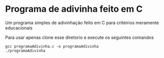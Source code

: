 # Programa de adivinha feito em C

<p>Um programa simples de adivinhação feito em C para criteirios meramente educacionais </p>
<p>Para usar apenas clone esse diretorio e execute os seguintes comandos</p>

``````
gcc programaAdivinha.c -o programaAdivinha
./programaAdivinha
``````
